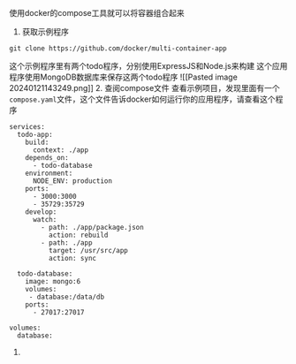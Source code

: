 使用docker的compose工具就可以将容器组合起来

1. 获取示例程序
```shell
git clone https://github.com/docker/multi-container-app
```
这个示例程序里有两个todo程序，分别使用ExpressJS和Node.js来构建
这个应用程序使用MongoDB数据库来保存这两个todo程序
![[Pasted image 20240121143249.png]]
2. 查阅compose文件
	查看示例项目，发现里面有一个`compose.yaml`文件，这个文件告诉docker如何运行你的应用程序，请查看这个程序
```node
services:
  todo-app:
    build:
      context: ./app
    depends_on:
      - todo-database
    environment:
      NODE_ENV: production
    ports:
      - 3000:3000
      - 35729:35729
    develop:
      watch:
        - path: ./app/package.json
          action: rebuild
        - path: ./app
          target: /usr/src/app
          action: sync

  todo-database:
    image: mongo:6
    volumes: 
     - database:/data/db
    ports:
      - 27017:27017

volumes:
  database:
```
1. 